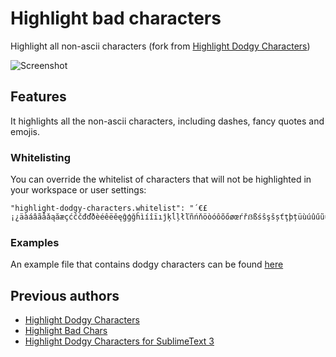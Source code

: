 # Highlight bad characters

Highlight all non-ascii characters (fork from [Highlight Dodgy Characters](https://github.com/nachocab/vscode-highlight-dodgy-characters))

![Screenshot](./screenshot.png "Screenshot")

## Features

It highlights all the non-ascii characters, including dashes, fancy quotes and emojis.

### Whitelisting

You can override the whitelist of characters that will not be highlighted in your workspace or user settings:
```
"highlight-dodgy-characters.whitelist": "´€£¡¿äàáâãåǎąăæçćĉčđďðèéêëěęĝģğĥìíîïıĵķĺļłľñńňöòóôõőøœŕřẞßśŝşšșťţþțüùúûűũųůŵýÿŷźžż"
```

### Examples

An example file that contains dodgy characters can be found [here](./src/test/examples.txt)

## Previous authors

- [Highlight Dodgy Characters](https://github.com/nachocab/vscode-highlight-dodgy-characters)
- [Highlight Bad Chars](https://github.com/WengerK/vscode-highlight-bad-chars/)
- [Highlight Dodgy Characters for SublimeText 3](https://github.com/TuureKaunisto/highlight-dodgy-chars)
